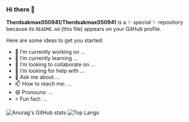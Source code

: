 ### Hi there 👋


**Therdsakmax050941/Therdsakmax050941** is a ✨ _special_ ✨ repository because its `README.md` (this file) appears on your GitHub profile.

Here are some ideas to get you started:

- 🔭 I’m currently working on ...
- 🌱 I’m currently learning ...
- 👯 I’m looking to collaborate on ...
- 🤔 I’m looking for help with ...
- 💬 Ask me about ...
- 📫 How to reach me: ...
- 😄 Pronouns: ...
- ⚡ Fun fact: ...

![Anurag's GitHub stats](https://github-readme-stats.vercel.app/api?username=Therdsakmax050941&show_icons=true&theme=dark)
![Top Langs](https://github-readme-stats.vercel.app/api/top-langs/?username=Therdsakmax050941&show_icons=true&theme=dark)
